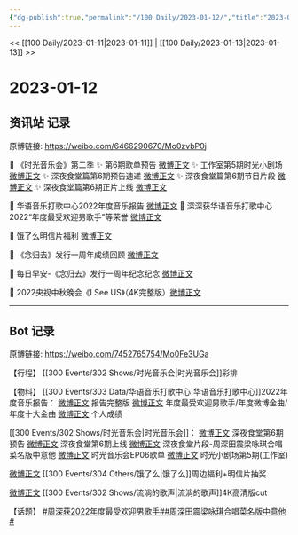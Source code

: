 ```yaml
---
{"dg-publish":true,"permalink":"/100 Daily/2023-01-12/","title":"2023-01-12","created":"2023-01-13T10:02:28.000+08:00","updated":"2023-02-26T00:50:25.000+08:00"}
---
```



<< [[100 Daily/2023-01-11\|2023-01-11]] | [[100 Daily/2023-01-13\|2023-01-13]] >>

# 2023-01-12

## 资讯站 记录

原博链接: https://weibo.com/6466290670/Mo0zvbP0j

💫 《时光音乐会》第二季
✨ 第6期歌单预告 [微博正文](https://m.weibo.cn/6466290670/4857104139295238)
✨ 工作室第5期时光小剧场 [微博正文](https://m.weibo.cn/6466290670/4857182283892015)
✨ 深夜食堂篇第6期预告速递 [微博正文](https://m.weibo.cn/6466290670/4857034887404140)
✨ 深夜食堂篇第6期节目片段 [微博正文](https://m.weibo.cn/6466290670/4857059428008387)
✨ 深夜食堂篇第6期正片上线 [微博正文](https://m.weibo.cn/6466290670/4857112225644823)

💫 华语音乐打歌中心2022年度音乐报告 [微博正文](https://m.weibo.cn/6466290670/4857052540964178)
💫 深深获华语音乐打歌中心2022“年度最受欢迎男歌手”等荣誉 [微博正文](https://m.weibo.cn/6466290670/4857021562095043)

💫 饿了么明信片福利 [微博正文](https://m.weibo.cn/6466290670/4857089509560825)

💫 《念归去》发行一周年成绩回顾 [微博正文](https://m.weibo.cn/6466290670/4857058949598655)

💫 每日早安-《念归去》发行一周年纪念纪念 [微博正文](https://m.weibo.cn/6466290670/4857020308786242)

💫 2022央视中秋晚会《I See US》（4K完整版）[微博正文](https://m.weibo.cn/6466290670/4857225703590961)

---
## Bot 记录

原博链接: https://weibo.com/7452765754/Mo0Fe3UGa

【行程】
[[300 Events/302 Shows/时光音乐会\|时光音乐会]]彩排

【物料】
[[300 Events/303 Data/华语音乐打歌中心\|华语音乐打歌中心]]2022年度音乐报告：
[微博正文](https://m.weibo.cn/7186370005/4857015093956173) 报告完整版
[微博正文](https://m.weibo.cn/7186370005/4857015853385681) 年度最受欢迎男歌手/年度微博金曲/年度十大金曲
[微博正文](https://m.weibo.cn/7186370005/4857038540116160) 个人成绩

[[300 Events/302 Shows/时光音乐会\|时光音乐会]]：
[微博正文](https://m.weibo.cn/7703778879/4857031330628811) 深夜食堂第6期预告
[微博正文](https://m.weibo.cn/7703778879/4857104877487794) 深夜食堂第6期上线
[微博正文](https://m.weibo.cn/7703778879/4857057376998779) 深夜食堂片段-周深田震梁咏琪合唱菜名版中意他
[微博正文](https://m.weibo.cn/7703778879/4857101938066707) 时光音乐会EP06歌单
[微博正文](https://m.weibo.cn/7478855230/4857178743906134) 时光小剧场第5期(工作室)

[微博正文](https://m.weibo.cn/2606197387/4857047407397092) [[300 Events/304 Others/饿了么\|饿了么]]周边福利+明信片抽奖

[微博正文](https://m.weibo.cn/2140502770/4856875226764691) [[300 Events/302 Shows/流淌的歌声\|流淌的歌声]]4K高清版cut

【话题】
[#周深获2022年度最受欢迎男歌手#](https://s.weibo.com/weibo?q=%23%E5%91%A8%E6%B7%B1%E8%8E%B72022%E5%B9%B4%E5%BA%A6%E6%9C%80%E5%8F%97%E6%AC%A2%E8%BF%8E%E7%94%B7%E6%AD%8C%E6%89%8B%23)[#周深田震梁咏琪合唱菜名版中意他#](https://s.weibo.com/weibo?q=%23%E5%91%A8%E6%B7%B1%E7%94%B0%E9%9C%87%E6%A2%81%E5%92%8F%E7%90%AA%E5%90%88%E5%94%B1%E8%8F%9C%E5%90%8D%E7%89%88%E4%B8%AD%E6%84%8F%E4%BB%96%23)
